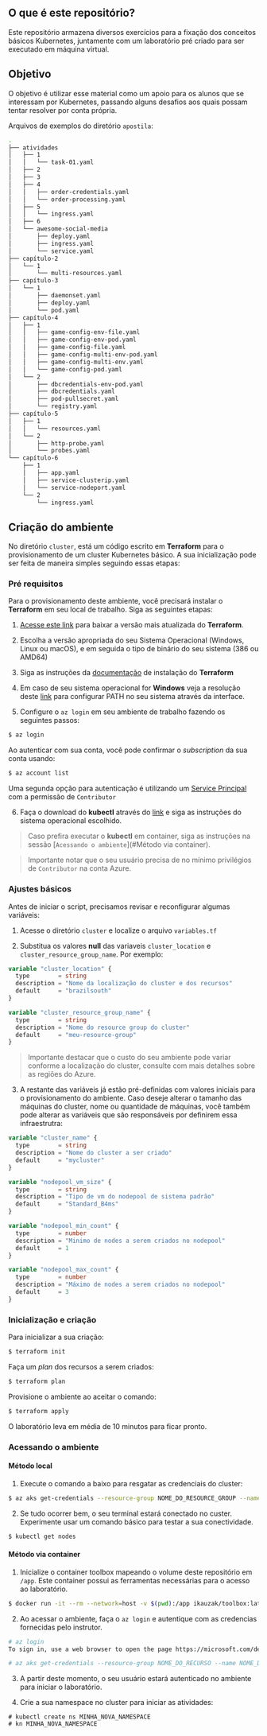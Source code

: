 ## O que é este repositório?

Este repositório armazena diversos exercícios para a fixação dos conceitos básicos Kubernetes, juntamente com um laboratório pré criado para ser executado em máquina virtual.

## Objetivo

O objetivo é utilizar esse material como um apoio para os alunos que se interessam por Kubernetes, passando alguns desafios aos quais possam tentar resolver por conta própria.

Arquivos de exemplos do diretório `apostila`:
```sh
.
├── atividades
│   ├── 1
│   │   └── task-01.yaml
│   ├── 2
│   ├── 3
│   ├── 4
│   │   ├── order-credentials.yaml
│   │   └── order-processing.yaml
│   ├── 5
│   │   └── ingress.yaml
│   ├── 6
│   └── awesome-social-media
│       ├── deploy.yaml
│       ├── ingress.yaml
│       └── service.yaml
├── capítulo-2
│   └── 1
│       └── multi-resources.yaml
├── capítulo-3
│   └── 1
│       ├── daemonset.yaml
│       ├── deploy.yaml
│       └── pod.yaml
├── capítulo-4
│   ├── 1
│   │   ├── game-config-env-file.yaml
│   │   ├── game-config-env-pod.yaml
│   │   ├── game-config-file.yaml
│   │   ├── game-config-multi-env-pod.yaml
│   │   ├── game-config-multi-env.yaml
│   │   └── game-config-pod.yaml
│   └── 2
│       ├── dbcredentials-env-pod.yaml
│       ├── dbcredentials.yaml
│       ├── pod-pullsecret.yaml
│       └── registry.yaml
├── capítulo-5
│   ├── 1
│   │   └── resources.yaml
│   └── 2
│       ├── http-probe.yaml
│       └── probes.yaml
└── capítulo-6
    ├── 1
    │   ├── app.yaml
    │   ├── service-clusterip.yaml
    │   └── service-nodeport.yaml
    └── 2
        └── ingress.yaml
```

## Criação do ambiente

No diretório `cluster`, está um código escrito em **Terraform** para o provisionamento de um cluster Kubernetes básico. A sua inicialização pode ser feita de maneira simples seguindo essas etapas:

### Pré requisitos

Para o provisionamento deste ambiente, você precisará instalar o **Terraform** em seu local de trabalho. Siga as seguintes etapas:

1. [Acesse este link](https://developer.hashicorp.com/terraform/downloads) para baixar a versão mais atualizada do **Terraform**.

2. Escolha a versão apropriada do seu Sistema Operacional (Windows, Linux ou macOS), e em seguida o tipo de binário do seu sistema (386 ou AMD64)

3. Siga as instruções da [documentação](https://developer.hashicorp.com/terraform/tutorials/aws-get-started/install-cli#install-terraform) de instalação do **Terraform**

4. Em caso de seu sistema operacional for **Windows** veja a resolução deste [link](https://developer.hashicorp.com/terraform/tutorials/aws-get-started/install-cli#install-terraform) para configurar PATH no seu sistema através da interface.

5. Configure o `az login` em seu ambiente de trabalho fazendo os seguintes passos:

```sh
$ az login
```

Ao autenticar com sua conta, você pode confirmar o *subscription* da sua conta usando:

```sh
$ az account list
```

Uma segunda opção para autenticação é utilizando um [Service Principal](https://registry.terraform.io/providers/hashicorp/azurerm/latest/docs/guides/service_principal_client_secret) com a permissão de `Contributor`

6. Faça o download do **kubectl** através do [link](https://kubernetes.io/docs/tasks/tools/#kubectl) e siga as instruções do sistema operacional escolhido.

> Caso prefira executar o **kubectl** em container, siga as instruções na sessão [`Acessando o ambiente`](#Método via container).

> Importante notar que o seu usuário precisa de no mínimo privilégios de `Contributor` na conta Azure.

### Ajustes básicos

Antes de iniciar o script, precisamos revisar e reconfigurar algumas variáveis:

1. Acesse o diretório `cluster` e localize o arquivo `variables.tf`

2. Substitua os valores **null** das variaveis `cluster_location` e `cluster_resource_group_name`. Por exemplo:

```terraform
variable "cluster_location" {
  type        = string
  description = "Nome da localização do cluster e dos recursos"
  default     = "brazilsouth"
}

variable "cluster_resource_group_name" {
  type        = string
  description = "Nome do resource group do cluster"
  default     = "meu-resource-group"
}
```
> Importante destacar que o custo do seu ambiente pode variar conforme a localização do cluster, consulte com mais detalhes sobre as regiões do Azure.

3. A restante das variáveis já estão pré-definidas com valores iniciais para o provisionamento do ambiente. Caso deseje alterar o tamanho das máquinas do cluster, nome ou quantidade de máquinas, você também pode alterar as variáveis que são responsáveis por definirem essa infraestrutra:

```terraform 
variable "cluster_name" {
  type        = string
  description = "Nome do cluster a ser criado"
  default     = "mycluster"
}

variable "nodepool_vm_size" {
  type        = string
  description = "Tipo de vm do nodepool de sistema padrão"
  default     = "Standard_B4ms"
}

variable "nodepool_min_count" {
  type        = number
  description = "Minimo de nodes a serem criados no nodepool"
  default     = 1
}

variable "nodepool_max_count" {
  type        = number
  description = "Máximo de nodes a serem criados no nodepool"
  default     = 3
}
```

### Inicialização e criação

Para inicializar a sua criação:

```sh
$ terraform init
```

Faça um *plan* dos recursos a serem criados:

```sh
$ terraform plan
```

Provisione o ambiente ao aceitar o comando:

```sh
$ terraform apply
```

O laboratório leva em média de 10 minutos para ficar pronto.

### Acessando o ambiente

#### Método local
1. Execute o comando a baixo para resgatar as credenciais do cluster:

```sh
$ az aks get-credentials --resource-group NOME_DO_RESOURCE_GROUP --name NOME_DO_CLUSTER
```

2. Se tudo ocorrer bem, o seu terminal estará conectado no custer. Experimente usar um comando básico para testar a sua conectividade.

```sh
$ kubectl get nodes
```

#### Método via container

1. Inicialize o container toolbox mapeando o volume deste repositório em `/app`. Este container possui as ferramentas necessárias para o acesso ao laboratório.
```sh
$ docker run -it --rm --network=host -v $(pwd):/app ikauzak/toolbox:latest
```

2. Ao acessar o ambiente, faça o `az login` e autentique com as credencias fornecidas pelo instrutor.
```sh
# az login
To sign in, use a web browser to open the page https://microsoft.com/devicelogin and enter the code XXXXXX to authenticate.

# az aks get-credentials --resource-group NOME_DO_RECURSO --name NOME_DO_CLUSTER
```

3. A partir deste momento, o seu usuário estará autenticado no ambiente para iniciar o laboratório.

4. Crie a sua namespace no cluster para iniciar as atividades:

```
# kubectl create ns MINHA_NOVA_NAMESPACE
# kn MINHA_NOVA_NAMESPACE
```
